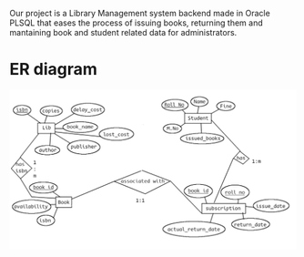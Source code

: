 Our project is a Library Management system backend made in Oracle PLSQL that eases the process of
issuing books, returning them and mantaining book and student related data for administrators.

# ER diagram
![ER diagram](er.png)
